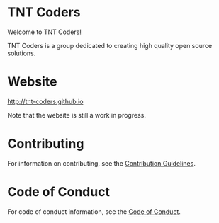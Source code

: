 # TNT Coders

Welcome to TNT Coders!

TNT Coders is a group dedicated to creating high quality open source solutions.

# Website

<http://tnt-coders.github.io>

Note that the website is still a work in progress.

# Contributing

For information on contributing, see the [Contribution Guidelines](CONTRIBUTING.md).

# Code of Conduct

For code of conduct information, see the [Code of Conduct](CODE_OF_CONDUCT.md).
